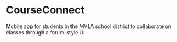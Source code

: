 # CourseConnect
Mobile app for students in the MVLA school district to collaborate on classes through a forum-style UI
